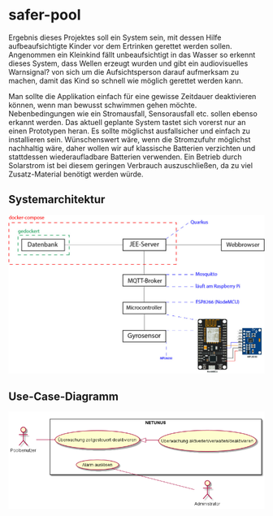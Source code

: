 # safer-pool

Ergebnis dieses Projektes soll ein System sein, mit dessen Hilfe aufbeaufsichtigte Kinder vor dem Ertrinken gerettet werden sollen.
Angenommen ein Kleinkind fällt unbeaufsichtigt in das Wasser so erkennt dieses System, dass
Wellen erzeugt wurden und gibt ein audiovisuelles Warnsignal? von sich um die Aufsichtsperson
darauf aufmerksam zu machen, damit das Kind so schnell wie möglich gerettet werden kann.

Man sollte die Applikation einfach für eine gewisse Zeitdauer deaktivieren können, wenn man
bewusst schwimmen gehen möchte. Nebenbedingungen wie ein Stromausfall, Sensorausfall etc.
sollen ebenso erkannt werden.
Das aktuell geplante System tastet sich vorerst nur an einen Prototypen heran. Es sollte möglichst
ausfallsicher und einfach zu installieren sein. Wünschenswert wäre, wenn die Stromzufuhr
möglichst nachhaltig wäre, daher wollen wir auf klassische Batterien verzichten und stattdessen
wiederaufladbare Batterien verwenden. Ein Betrieb durch Solarstrom ist bei diesem geringen
Verbrauch auszuschließen, da zu viel Zusatz-Material benötigt werden würde.

## Systemarchitektur

![Systemarchitektur](https://raw.githubusercontent.com/KonstantinFrank01/safer-pool/master/Assets/systemarchitekturNetunus.jpg)

## Use-Case-Diagramm

![Use-Case-Diagramm](https://raw.githubusercontent.com/KonstantinFrank01/safer-pool/master/Assets/use_case_diagram.png)
